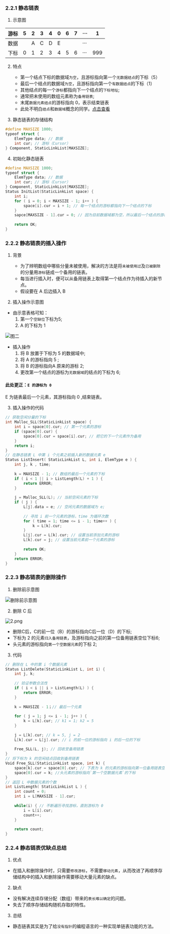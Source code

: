 ### 2.2.1 静态链表
1. 示意图


游标 | 5 | 2 | 3 | 4 | 0 | 6 | 7 | ··· | 1
---|---|---|---|---|---|---|---|---|---|
数据 |  | A | C | D | E |  |  | ··· |  |
下标 | 0 | 1 | 2 | 3 | 4 | 5 | 6 | ··· | 999 |

2. 特点
    - 第一个结点下标的数据域`为空`，且游标指向第一个`无数据结点`的下标（5）
    - 最后一个结点的数据域`为空`，且游标指向第一个`有数据结点`的下标（1）
    - 其他结点的每一个`游标`都指向下一个结点的`下标地址`;
    - 通常把未使用的数组元素称为`备用链表`;
    - 末尾`数据元素结点`的游标指向 0，表示结束链表
    - 此处不明白`结点`和`数据域`概念的同学。[点击查看](https://www.jianshu.com/p/2ac2878941a1)

3. 静态链表的存储结构
```cpp
#define MAXSIZE 1000;
typeof struct {
    ElemType data; // 数据
    int cur; // 游标（Cursor）
} Component, StaticLinkList[MAXSIZE];
```

4. 初始化静态链表
```cpp
#define MAXSIZE 1000;
typeof struct {
    ElemType data; // 数据
    int cur; // 游标（Cursor）
} Component, StaticLinkList[MAXSIZE];
Status InitList(StaticLinkList space) {
    int i;
    for ( i = 0; i < MAXSIZE - 1; i++ ) {
        space[i].cur = i + 1; // 每一个结点的游标都指向下一个结点的下标
    }
    sapce[MAXSIZE - 1].cur = 0; // 因为目前数据域都为空，所以最后一个结点的游标指向 0
    
    return OK;
}
```
### 2.2.2 静态链表的插入操作
1. 背景
    - 为了辨明数组中哪些分量未被使用，解决的方法是将`未被使用过`及`已被删除`的分量用`游标`链成一个备用的链表。
    - 每当进行插入时，便可以从备用链表上取得第一个结点作为待插入的新节点。
    - 假设要在 A 后边插入 B

2. 插入操作示意图

- 由示意表格可知：
    1. 第一个`空缺位`下标为5;
    2. A 的下标为 1
    

![图二](http://upload-images.jianshu.io/upload_images/4244416-5a0c6b23817b3f14.png?imageMogr2/auto-orient/strip|imageView2/2/w/886)

- 插入操作
    1. 将 B 放置于下标为 5 的数据域中;
    2. 将 A 的游标指向 5 ;
    3. 将 B 的游标指向A 原来的游标 2;
    4. 更改第一个结点的游标为`无数据域`的结点的下标为 6;

#### 此处更正：`E 的游标为 0` 
E 为链表最后一个元素，其游标指向 0 ,结束链表。


3. 插入操作的代码
```cpp
// 获取空闲分量的下标
int Malloc_SLL(StaticLinkList space) {
    int i = space[0].cur; // 第一个元素的游标
    if (space[0].cur) {
        space[0].cur = space[i].cur; // 把它的下一个元素作为备用
    }
    return i;
}
// 在静态链表 L 中第 i 个元素之前插入新的数据元素 e
Status ListInsert( StaticLinkList L, int i, ElemType e ) {
    int j, k , time;
    
    k = MAXSIZE - 1; // 数组的最后一个元素的下标
    if ( i < 1 || i > ListLength(L) + 1 ) {
        return ERROR;
    }
    
    j = Malloc_SLL(L); // 当前空闲元素的下标
    if ( j ) {
        L[j].data = e; // 空闲元素的数据域为 e;
        
        // 寻找 i 前一个元素的游标，time 为循环次数
        for ( time = 1; time <= i - 1; time++ ) {
            k = L[k].cur; 
        }
        L[j].cur = L[k].cur; // 设置当前添加元素的游标
        L[k].cur = j; // 设置当前元素前一个元素的游标
        
        return OK;
    }
    return ERROR;
}
```
### 2.2.3 静态链表的删除操作
1. 删除前示意图

![删除前示意图](WEBRESOURCEa45b51393c20bc55cfc9d3b5d1a29b22)

2. 删除 C 后

![2.png](WEBRESOURCE883dea727be77f6d5cc13d3a9cfdfe58)

- 删除C后，C的前一位（B）的游标指向C后一位（D）的下标;
- 下标为 2 的元素`归入备用链表`，及游标指向之前的第一位备用链表空位下标6;
- 头元素的游标指向`第一个空数据元素`的下标 2;

3. 代码
```cpp
// 删除在 L 中的第 i 个数据元素
Status ListDelete(StaticLinkList L, int i) {
    int j, k;
    
    // 验证参数合法性
    if ( i < i || i > ListLength(L) ) {
        return ERROR;
    }
    
    k = MAXSIZE - 1；// 最后一个元素
    
    for ( j = 1; j <= i - 1; j++ ) {
        k = L[k].cur; // k1 = 1; k2 = 5
    }
    
    j = L[k].cur; // k = 5, j = 2
    L[k].cur = L[j].cur; // i 的前一位的游标指向 i 的后一位的下标
    
    Free_SLL(L, j); // 回收至备用链表
}
// 将下标为 k 的空闲结点回收到备用链表
Void Free_SLL(StaticLinkList space, int k) {
    space[k].cur = space[0].cur; // 下表为 k 的元素的游标指向第一位备用链表空位的下标
    space[0].cur = k; //头元素的游标指向`第一个空数据元素`的下标
}
// 返回 L 中数据元素的个数
int ListLength( StaticLinkList L ) {
    int count = 0;
    int i = L[MAXSIZE - 1].cur;
    
    while(i) { // 不断遍历寻找游标，直到游标为 0 
        i = L[i].cur;
        count++;
    }
    
    return count;
}
```
### 2.2.4 静态链表优缺点总结
1. 优点
- 在插入和删除操作时，只需要`修改游标`，不需要`移动元素`，从而改进了再顺序存储结构中的插入和删除操作需要移动大量元素的缺点。

2. 缺点
- 没有解决连续存储分配（数组）带来的`表长难以确定`的问题。
- 失去了顺序存储结构随机存取的特性。

3. 总结
- 静态链表其实是为了给`没有指针`的编程语言的一种实现单链表功能的方法。









    
